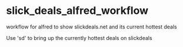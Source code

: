 # slick_deals_alfred_workflow
workflow for alfred to show slickdeals.net and its current hottest deals

Use 'sd' to bring up the currently hottest deals on slickdeals

